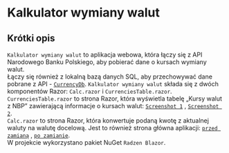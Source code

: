 # Kalkulator wymiany walut
## Krótki opis
`Kalkulator wymiany walut` to aplikacja webowa, która łączy się z API Narodowego Banku Polskiego, aby pobierać dane o kursach wymiany walut.  
Łączy się również z lokalną bazą danych SQL, aby przechowywać dane pobrane z API - [`CurrencyDb`](https://github.com/user-attachments/assets/e6b7038f-4738-4927-a3e0-a59207f2703e).
`Kalkulator wymiany walut` składa się z dwóch komponentów Razor: `Calc.razor` i `CurrenciesTable.razor`.  
`CurrenciesTable.razor` to strona Razor, która wyświetla tabelę „Kursy walut z NBP” zawierającą informacje o kursach walut: [`Screenshot 1`](https://github.com/user-attachments/assets/b17e415a-e3f8-4518-bcc0-499142f132ee") , [`Screenshot 2`](https://github.com/user-attachments/assets/0338ceef-3c7f-4535-9625-23f786d87155).  
`Calc.razor` to strona Razor, która konwertuje podaną kwotę z aktualnej waluty na walutę docelową. Jest to również strona główna aplikacji: [`przed zamianą`](https://github.com/user-attachments/assets/f01ac7ee-8e0d-4f72-9c33-054c57dcdf24) , [`po zamianie`](https://github.com/user-attachments/assets/309287e6-9ba0-44fd-b003-e79a122c1d6d).  
W projekcie wykorzystano pakiet NuGet `Radzen Blazor`.
